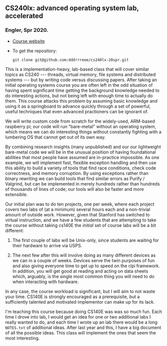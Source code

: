 ## CS240lx: advanced operating system lab, accelerated
### Engler, Spr 2020.
  - [Course website](https://github.com/dddrrreee/cs240lx-20spr)
  - To get the repository: 

        git clone git@github.com:dddrrreee/cs240lx-20spr.git

This is a implementation-heavy, lab-based class that will cover similar
topics as CS240 --- threads, virtual memory, file systems and distributed
systems --- but by writing code versus discussing papers.  After taking an
initial operating systems course you are often left in the odd situation
of having spent significant time getting the background knowledge needed
to do interesting actions, but not being left with enough time to actually
do them.  This course attacks this problem by assuming basic knowledge and
using it as a springboard to advance quickly through a set of powerful,
useful techniques that even advanced practioners can be ignorant of.

We will write custom code from scratch for the widely-used, ARM-based
raspberry pi; our code will run "bare-metal" without an operating system,
which means we can do interesting things without constantly fighting
with a lumbering OS that cannot get out of its own way.

By combining research insights (many unpublished) and our our lightweight
bare-metal code we will be in the unusual position of having foundational
abilities that most people have assumed are in-practice impossible.
As one example, we will implement fast, flexible exception handling
and then use this ability to build a variety of tools that find race
conditions, check code correctness, and memory  corruption.  By using
exceptions rather than binary rewriting we can build tools that find
similar errors as Purify / Valgrind, but can be implemented in merely
hundreds rather than hundreds of thousands of lines of code; our tools
will also be faster and more extensible.

Our initial plan was to do ten projects, one per week, where each project
covers two labs of (at a minimum) several hours each and a non-trivial
amount of outside work.  However, given that Stanford has switched to
virtual instruction, and we have a few students that are attempting to
take the course without taking cs140E the *initial* set of course labs
will be a bit different:

   1. The first couple of labs will be Unix-only, since students are waiting
      for their hardware to arrive via USPS.  

   2. The next few after this will involve doing as many different
      devices as we can in a couple of weeks.  Devices serve the twin
      purposes of fun and also giving everyone time to get up to speed on
      the r/pi framework.  In addition, you will get good at reading and
      acting on data sheets which, arguably, is the single most common
      thing you will need to do when interacting with hardware.

In any case, the course workload is significant, but I will aim to not
waste your time.  CS140E is strongly encouraged as a prerequisite, but a
sufficiently talented and motivated implementor can make up for its lack.

I'm teaching this course because doing CS140E was was so much fun.
Each time I drove into lab, I would get an idea for one or two additional
labs I really wanted to do, and each time I wrote up an lab there would
be a long `NOTES.txt` of additional ideas.  After last year and this, I
have a big document of all the possible ideas.  This class will implement
the ones that seem the most interesting.





